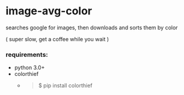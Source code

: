 # image-avg-color
searches google for images, then downloads and sorts them by color

( super slow, get a coffee while you wait )

### requirements:
- python 3.0+
- colorthief
  - > $ pip install colorthief
